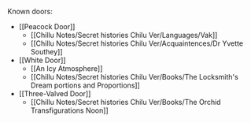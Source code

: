 Known doors:
- [[Peacock Door]] 
	- [[Chillu Notes/Secret histories Chilu Ver/Languages/Vak]]
	- [[Chillu Notes/Secret histories Chilu Ver/Acquaintences/Dr Yvette Southey]]
- [[White Door]]
	- [[An Icy Atmosphere]]
	- [[Chillu Notes/Secret histories Chilu Ver/Books/The Locksmith's Dream portions and Proportions]]
- [[Three-Valved Door]]
	- [[Chillu Notes/Secret histories Chilu Ver/Books/The Orchid Transfigurations Noon]]